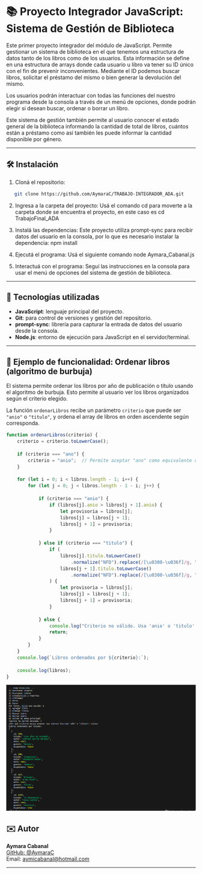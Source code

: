 # 📚 Proyecto Integrador JavaScript: Sistema de Gestión de Biblioteca

Este primer proyecto integrador del módulo de JavaScript. Permite gestionar un sistema de biblioteca en el que tenemos una estructura de datos tanto de los libros como de los usuarios. Esta información se define en una estructura de arrays donde cada usuario u libro va tener su ID único con el fin de prevenir inconvenientes. Mediante el ID podemos buscar libros, solicitar el préstamo del mismo o bien generar la devolución del mismo. 

Los usuarios podrán interactuar con todas las funciones del nuestro programa desde la consola a través de un menú de opciones, donde podrán elegir si desean buscar, ordenar o borrar un libro.

Este sistema de gestión también permite al usuario conocer el estado general de la biblioteca informando la cantidad de  total de libros, cuántos están a préstamo como así también les puede informar la cantidad disponible por género.

---
## 🛠️ Instalación

1. Cloná el repositorio:
```bash
   git clone https://github.com/AymaraC/TRABAJO-INTEGRADOR_ADA.git 
```

2. Ingresa a la carpeta del proyecto:
Usá el comando cd para moverte a la carpeta donde se encuentra el proyecto, en este caso es cd TrabajoFinal_ADA

3. Instalá las dependencias:
Este proyecto utiliza prompt-sync para recibir datos del usuario en la consola, por lo que es necesario instalar la dependencia:
npm install

4. Ejecutá el programa:
Usá el siguiente comando node Aymara_Cabanal.js

5. Interactuá con el programa:
Seguí las instrucciones en la consola para usar el menú de opciones del sistema de gestión de biblioteca.

---
## 🚀 Tecnologías utilizadas

- **JavaScript**: lenguaje principal del proyecto.
- **Git**: para control de versiones y gestión del repositorio.
- **prompt-sync**: librería para capturar la entrada de datos del usuario desde la consola.
- **Node.js**: entorno de ejecución para JavaScript en el servidor/terminal.
---

## 📝 Ejemplo de funcionalidad: Ordenar libros (algoritmo de burbuja)

El sistema permite ordenar los libros por año de publicación o título usando el algoritmo de burbuja. Esto permite al usuario ver los libros organizados según el criterio elegido.

La función `ordenarLibros` recibe un parámetro `criterio` que puede ser `"anio"` o `"titulo"`, y ordena el array de libros en orden ascendente según corresponda.


```javascript
function ordenarLibros(criterio) {
    criterio = criterio.toLowerCase();

    if (criterio === "ano") {
        criterio = "anio";  // Permite aceptar "ano" como equivalente de "anio"
    }

    for (let i = 0; i < libros.length - 1; i++) {
        for (let j = 0; j < libros.length - 1 - i; j++) {

            if (criterio === "anio") {
                if (libros[j].anio > libros[j + 1].anio) {
                    let provisoria = libros[j];
                    libros[j] = libros[j + 1];
                    libros[j + 1] = provisoria;
                }

            } else if (criterio === "titulo") {
                if (
                    libros[j].titulo.toLowerCase()
                        .normalize("NFD").replace(/[\u0300-\u036f]/g, "") >
                    libros[j + 1].titulo.toLowerCase()
                        .normalize("NFD").replace(/[\u0300-\u036f]/g, "")
                ) {
                    let provisoria = libros[j];
                    libros[j] = libros[j + 1];
                    libros[j + 1] = provisoria;
                }

            } else {
                console.log("Criterio no válido. Usa 'anio' o 'titulo'.");
                return;
            }
        }
    }
    console.log(`Libros ordenados por ${criterio}:`);
    
    console.log(libros);
}
```

![Captura del programa](./Images/ordenar-libros.png)



## ✉️ Autor

**Aymara Cabanal**  
[GitHub: @AymaraC](https://github.com/AymaraC)  
Email: aymicabanal@hotmail.com

---